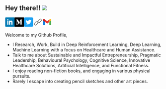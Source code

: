 ## Hey there!! <img src="https://media.giphy.com/media/hvRJCLFzcasrR4ia7z/giphy.gif" width="5px">


<a href="https://www.linkedin.com/in/anoushkrit/">
  <img align="left" alt="Anoushkrit's Linkedin" width="30px" src="assets/linkedin.svg" />
</a>
<a href="">
  <img align="left" alt="Anoushkrit's Medium" width="30px" src="assets/medium.svg" />
</a>
<a href="https://www.twitter.com/anoushkrit">
  <img align="left" alt="Anoushkrit's Twitter" width="30px" src="assets/twitter.svg" />
</a>
<a href="https://www.anoushkritgoel.com">
  <img align="left" alt="Anoushkrit's Website" width="30px" src="assets/website.svg" />
</a>
<a href="mailto:anoushkritgoel@gmail.com">
  <img align="left" alt="Anoushkrit's Email" width="30px" src="assets/gmail.svg" />
</a>
<br><br>

Welcome to my Github Profile, 

* I Research, Work, Build in Deep Reinforcement Learning, Deep Learning, Machine Learning with a focus on Healthcare and Human Assistance.
* Talk to me about Sustainable and Impactful Entrepreneurship, Pragmatic Leadership, Behavioural Psychology, Cognitive Science, Innovative Healthcare Solutions, Artificial Intelligence, and Functional Fitness.
* I enjoy reading non-fiction books, and engaging in various physical pursuits.
* Rarely I escape into creating pencil sketches and other art pieces.
